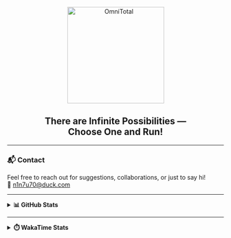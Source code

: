 <p align="center">
  <a href="https://github.com/y4-5H0">
    <img src="https://avatars.githubusercontent.com/u/160359868" width="225" height="225" alt="OmniTotal">
  </a>
</p>

<h2 align="center"><b>There are Infinite Possibilities —<br>Choose One and Run!</b></h2>

---

### 📬 Contact
Feel free to reach out for suggestions, collaborations, or just to say hi!  
📧 <a href="mailto:n1n7u70@duck.com">n1n7u70@duck.com</a>

---

<details>
  <summary><b>📊 GitHub Stats</b></summary>
  <br>
  <a href="https://github.com/y4-5H0">
    <img alt="GitHub Profile Details" width="100%" src="https://github-profile-summary-cards.vercel.app/api/cards/profile-details?username=y4-5H0&count_private=true&theme=github_dark&hide_border=true">
  </a>
  <a href="https://github.com/y4-5H0">
    <img alt="GitHub Stats" width="100%" src="https://github-readme-stats.vercel.app/api?username=y4-5H0&count_private=true&theme=github_dark&hide_border=true&title_color=2EB398&show_icons=true&layout=compact">
  </a>
  <a href="https://github.com/search?q=user:y4-5H0&type=code">
    <img alt="Top Languages" width="49.5%" src="https://github-readme-stats.vercel.app/api/top-langs?username=y4-5H0&count_private=true&theme=github_dark&hide_border=true&title_color=2EB398&show_icons=true&layout=compact">
  </a>
  <a href="https://github.com/search?q=author:y4-5H0&type=commits">
    <img alt="GitHub Streak" width="49.5%" src="https://github-readme-streak-stats.herokuapp.com?user=y4-5H0&theme=github-dark&hide_border=true&stroke=718F97&ring=2EB398&fire=2EB398&currStreakNum=C6CDCB&sideNums=C6CDCB&currStreakLabel=2EB398&sideLabels=C6CDCB&dates=C6CDCB">
  </a>
</details>

---

<details>
  <summary><b>⏱️ WakaTime Stats</b></summary>
  <details>
    <summary>WakaGraphs</summary>
    <p align="center">
      <a href="https://wakatime.com/@y4_5H0"> 
        <img alt="waka/coding" align="center" width="400" height="300" src="https://wakatime.com/share/@y4_5H0/3930ba6b-9153-4426-82eb-9c48ac68b0f1.svg" />
      </a>
      <a href="https://wakatime.com/@y4_5H0"> 
        <img alt="waka/languages" align="center" width="400" height="300" src="https://wakatime.com/share/@y4_5H0/169f2d72-51b9-4783-8d7f-556d3d5ba41b.svg" />
      </a>
    </p>
    <p align="center">
      <a href="https://wakatime.com/@y4_5H0"> 
        <img alt="waka/editors" align="center" width="400" height="300" src="https://wakatime.com/share/@y4_5H0/9eab5de5-7f4f-4a80-9865-27ffa204d627.svg" />
      </a>
      <a href="https://wakatime.com/@y4_5H0"> 
        <img alt="waka/os" align="center" width="400" height="300" src="https://wakatime.com/share/@y4_5H0/4f0edd2c-7a2d-4afe-8ac6-fa54c8f60eb2.svg" />
      </a>
    </p>
  </details>



### 👁️‍🗨️ Visitors

<img src="https://profile-counter.glitch.me/y4-5H0/count.svg" alt="Visitor Count">
